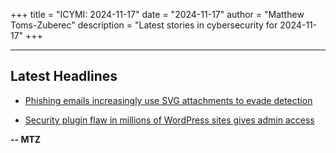 +++
title = "ICYMI: 2024-11-17"
date = "2024-11-17"
author = "Matthew Toms-Zuberec"
description = "Latest stories in cybersecurity for 2024-11-17"
+++

---------------------------------------------------------------------------
## Latest Headlines
- [Phishing emails increasingly use SVG attachments to evade detection](https://www.bleepingcomputer.com/news/security/phishing-emails-increasingly-use-svg-attachments-to-evade-detection/)

- [Security plugin flaw in millions of WordPress sites gives admin access](https://www.bleepingcomputer.com/news/security/security-plugin-flaw-in-millions-of-wordpress-sites-gives-admin-access/)

**-- MTZ**
